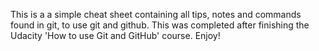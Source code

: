 This is a a simple cheat sheet containing all tips, notes and commands found in git, to use git and github. This was completed after finishing the Udacity 'How to use Git and GitHub' course. Enjoy!
